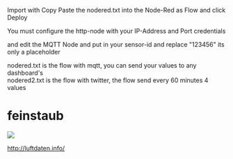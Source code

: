 Import with Copy Paste the nodered.txt into the Node-Red as Flow and click Deploy

You must configure the http-node with your IP-Address and Port credentials 

and edit the MQTT Node and put in your sensor-id and replace "123456" its only a placeholder


nodered.txt is the flow with mqtt, you can send your values to any dashboard's<br>
nodered2.txt is the flow with twitter, the flow send every 60 minutes 4 values

# feinstaub

<img src="http://luftdaten.info/wp-content/uploads/2017/03/feinstaub-sensor.jpg">

<a href="http://luftdaten.info/">http://luftdaten.info/</a>
